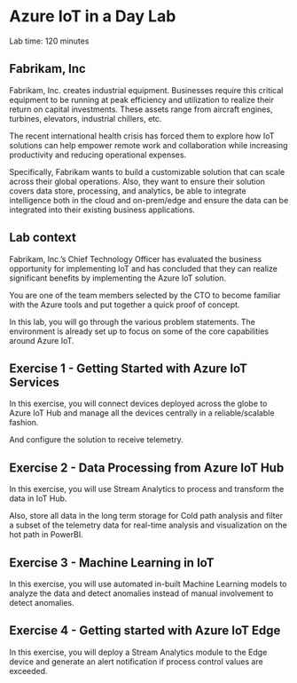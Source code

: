 # Azure IoT in a Day Lab

Lab time: 120 minutes

## Fabrikam, Inc

Fabrikam, Inc. creates industrial equipment. Businesses require this critical equipment to be running at peak efficiency and utilization to realize their return on capital investments. These assets range from aircraft engines, turbines, elevators, industrial chillers, etc.

The recent international health crisis has forced them to explore how IoT solutions can help empower remote work and collaboration while increasing productivity and reducing operational expenses. 

Specifically, Fabrikam wants to build a customizable solution that can scale across their global operations. Also, they want to ensure their solution covers data store, processing, and analytics, be able to integrate intelligence both in the cloud and on-prem/edge and ensure the data can be integrated into their existing business applications. 

## Lab context

Fabrikam, Inc.’s Chief Technology Officer has evaluated the business opportunity for implementing IoT and has concluded that they can realize significant benefits by implementing the Azure IoT solution.

You are one of the team members selected by the CTO to become familiar with the Azure tools and put together a quick proof of concept.

In this lab, you will go through the various problem statements. The environment is already set up to focus on some of the core capabilities around Azure IoT.

## Exercise 1 - Getting Started with Azure IoT Services

In this exercise, you will connect devices deployed across the globe to Azure IoT Hub and manage all the devices centrally in a reliable/scalable fashion. 

And configure the solution to receive telemetry.

## Exercise 2 - Data Processing from Azure IoT Hub

In this exercise, you will use Stream Analytics to process and transform the data in IoT Hub.

Also, store all data in the long term storage for Cold path analysis and filter a subset of the telemetry data for real-time analysis and visualization on the hot path in PowerBI.

## Exercise 3 - Machine Learning in IoT

In this exercise, you will use automated in-built Machine Learning models to analyze the data and detect anomalies instead of manual involvement to detect anomalies.

## Exercise 4 - Getting started with Azure IoT Edge

In this exercise, you will deploy a Stream Analytics module to the Edge device and generate an alert notification if process control values are exceeded.
